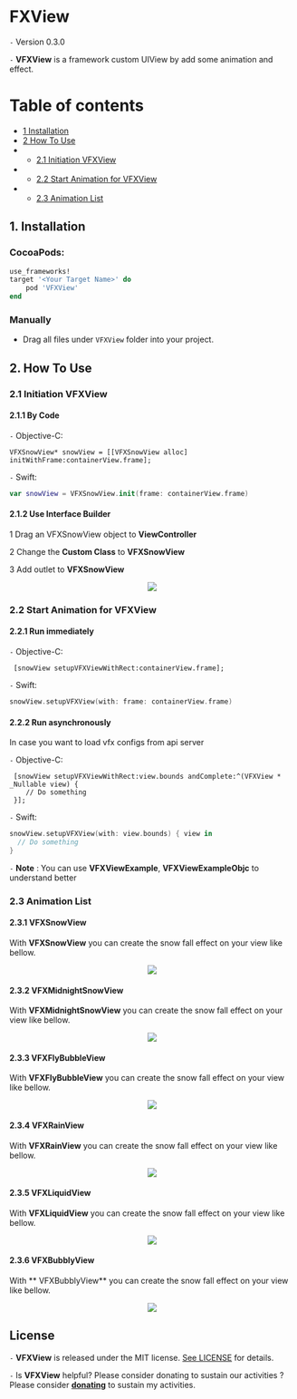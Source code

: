 # FXView

`-` Version 0.3.0

`-` **VFXView** is a framework custom UIView by add some animation and effect.

# Table of contents
* [1 Installation](#Installation)
* [2 How To Use](#Setup)
* * [2.1 Initiation VFXView](#initiation)
* * [2.2 Start Animation for VFXView](#start_animation)
* * [2.3 Animation List](#animation_list)

## <a id="Installation"></a>1. Installation

### CocoaPods:

```ruby
use_frameworks!
target '<Your Target Name>' do
    pod 'VFXView'
end
```

### Manually

* Drag all files under `VFXView` folder into your project.

## <a id="Setup"></a>2. How To Use

### <a id="initiation"></a>2.1 Initiation VFXView

#### 2.1.1 By Code

`-` Objective-C:

```objC
VFXSnowView* snowView = [[VFXSnowView alloc] initWithFrame:containerView.frame];
```

`-` Swift:

```swift
var snowView = VFXSnowView.init(frame: containerView.frame)
```

#### 2.1.2 Use Interface Builder

1 Drag an VFXSnowView object to **ViewController** <br/>

2 Change the **Custom Class** to **VFXSnowView** <br/>

3 Add outlet to **VFXSnowView** <br/>

<p align="center">
  <img src="docs/storyboard.png">
</p>

### <a id="start_animation"></a>2.2 Start Animation for VFXView

#### 2.2.1 Run immediately

`-` Objective-C:

```objC
 [snowView setupVFXViewWithRect:containerView.frame];
```

`-` Swift:

```swift
snowView.setupVFXView(with: frame: containerView.frame)
```

#### 2.2.2 Run asynchronously

In case you want to load vfx configs from api server

`-` Objective-C:

```objC
 [snowView setupVFXViewWithRect:view.bounds andComplete:^(VFXView * _Nullable view) {
    // Do something
 }];
```

`-` Swift:

```swift
snowView.setupVFXView(with: view.bounds) { view in
  // Do something
}
```

`-` **Note** : You can use **VFXViewExample**, **VFXViewExampleObjc** to understand better

### <a id="animation_list"></a>2.3 Animation List

#### 2.3.1 VFXSnowView

With **VFXSnowView** you can create the snow fall effect on your view like bellow.

<p align="center">
  <img src="https://media.giphy.com/media/BF9N1QUCwlg61kGKKR/giphy.gif">
</p>

#### 2.3.2 VFXMidnightSnowView

With **VFXMidnightSnowView** you can create the snow fall effect on your view like bellow.



<p align="center">
  <img src="https://media.giphy.com/media/6U0eZDODQ2UcsC82NQ/giphy-downsized.gif">
</p>



#### 2.3.3 VFXFlyBubbleView

With **VFXFlyBubbleView** you can create the snow fall effect on your view like bellow.

<p align="center">
  <img src="https://media.giphy.com/media/Jwk3s5Ofid76lPn0Oa/giphy.gif">
</p>


#### 2.3.4 VFXRainView

With **VFXRainView** you can create the snow fall effect on your view like bellow.


<p align="center">
  <img src="https://media.giphy.com/media/jFteR9lEpzD4fe67EP/giphy.gif">
</p>

#### 2.3.5 VFXLiquidView

With **VFXLiquidView** you can create the snow fall effect on your view like bellow.


<p align="center">
  <img src="https://media.giphy.com/media/N6YRpVMnIUaGPXwJHk/giphy.gif">
</p>

#### 2.3.6 VFXBubblyView

With ** VFXBubblyView** you can create the snow fall effect on your view like bellow.

<p align="center">
  <img src="https://media.giphy.com/media/w9xVWIW7Yyl6mDB9n5/giphy.gif">
</p>

## License

`-` **VFXView** is released under the MIT license. [See LICENSE](LICENSE) for details.

`-` Is **VFXView** helpful? Please consider donating to sustain our activities ? Please consider [**donating**](https://www.paypal.me/lequang1988) to sustain my activities.
